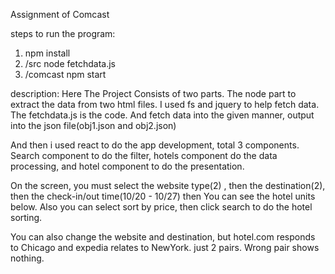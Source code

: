 Assignment of Comcast

steps to run the program:

1. npm install
2. /src node fetchdata.js
3. /comcast npm start

description: Here The Project Consists of two parts. The node part to extract the data from two html files. I used fs and jquery to help fetch data. The fetchdata.js is the code. And fetch data into the given manner, output into the json file(obj1.json and obj2.json)

And then i used react to do the app development, total 3 components. Search component to do the filter, hotels component do the data processing, and hotel component to do the presentation.

On the screen, you must select the website type(2) , then the destination(2), then the check-in/out time(10/20 - 10/27) then You can see the hotel units below. Also you can select sort by price, then click search to do the hotel sorting.

You can also change the website and destination, but hotel.com responds to Chicago and expedia relates to NewYork. just 2 pairs. Wrong pair shows nothing.
